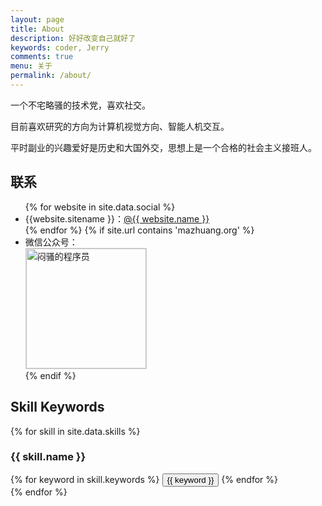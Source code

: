 ```yaml
---
layout: page
title: About
description: 好好改变自己就好了
keywords: coder, Jerry
comments: true
menu: 关于
permalink: /about/
---
```


一个不宅略骚的技术党，喜欢社交。

目前喜欢研究的方向为计算机视觉方向、智能人机交互。

平时副业的兴趣爱好是历史和大国外交，思想上是一个合格的社会主义接班人。

## 联系

<ul>
{% for website in site.data.social %}
<li>{{website.sitename }}：<a href="{{ website.url }}" target="_blank">@{{ website.name }}</a></li>
{% endfor %}
{% if site.url contains 'mazhuang.org' %}
<li>
微信公众号：<br />
<img style="height:192px;width:192px;border:1px solid lightgrey;" src="{{ assets_base_url }}/assets/images/qrcode.jpg" alt="闷骚的程序员" />
</li>
{% endif %}
</ul>


## Skill Keywords

{% for skill in site.data.skills %}
### {{ skill.name }}
<div class="btn-inline">
{% for keyword in skill.keywords %}
<button class="btn btn-outline" type="button">{{ keyword }}</button>
{% endfor %}
</div>
{% endfor %}
